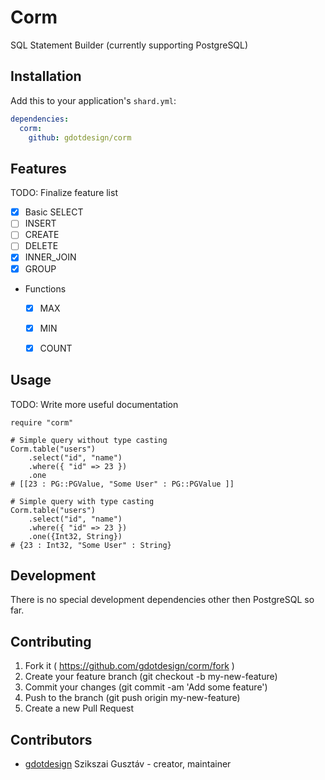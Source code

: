 # Corm
SQL Statement Builder (currently supporting PostgreSQL)


## Installation
Add this to your application's `shard.yml`:

```yaml
dependencies:
  corm:
    github: gdotdesign/corm
```


## Features
TODO: Finalize feature list
- [x] Basic SELECT
- [ ] INSERT
- [ ] CREATE
- [ ] DELETE
- [x] INNER_JOIN
- [x] GROUP
- Functions
  - [x] MAX
  - [x] MIN
  - [x] COUNT


## Usage
TODO: Write more useful documentation

```crystal
require "corm"

# Simple query without type casting
Corm.table("users")
    .select("id", "name")
    .where({ "id" => 23 })
    .one
# [[23 : PG::PGValue, "Some User" : PG::PGValue ]]

# Simple query with type casting
Corm.table("users")
    .select("id", "name")
    .where({ "id" => 23 })
    .one({Int32, String})
# {23 : Int32, "Some User" : String}
```


## Development
There is no special development dependencies other then PostgreSQL so far.


## Contributing

1. Fork it ( https://github.com/gdotdesign/corm/fork )
2. Create your feature branch (git checkout -b my-new-feature)
3. Commit your changes (git commit -am 'Add some feature')
4. Push to the branch (git push origin my-new-feature)
5. Create a new Pull Request

## Contributors

- [gdotdesign](https://github.com/gdotdesign) Szikszai Gusztáv - creator, maintainer
